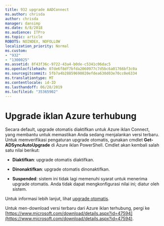```yaml
---
title: 932 upgrade AADConnect
ms.author: chrisda
author: chrisda
manager: dansimp
ms.date: 6/8/2018
ms.audience: ITPro
ms.topic: article
ROBOTS: NOINDEX, NOFOLLOW
localization_priority: Normal
ms.custom:
- "932"
- "1300025"
ms.assetid: 8f43f36c-9722-43a4-b0de-c5341c06dac5
ms.openlocfilehash: 07de6f8df7bfda2060977c7d5bc6a01766bf3c0a
ms.sourcegitcommit: 5fb7a4b28859690020efdea630d03e70cc0e6334
ms.translationtype: MT
ms.contentlocale: id-ID
ms.lasthandoff: 06/28/2019
ms.locfileid: "35365902"
---
```

# <a name="upgrade-azure-ad-connect"></a>Upgrade iklan Azure terhubung

Secara default, upgrade otomatis diaktifkan untuk Azure iklan Connect, yang membantu untuk memastikan Anda sedang menjalankan versi terbaru. Untuk memverifikasi pengaturan upgrade otomatis, gunakan cmdlet **Get-ADSyncAutoUpgrade** di Azure iklan PowerShell. Cmdlet akan kembali salah satu nilai berikut:

- **Diaktifkan**: upgrade otomatis diaktifkan.

- **Dinonaktifkan**: upgrade otomatis dinonaktifkan.

- **Suspended**: sistem ini tidak lagi memenuhi syarat untuk menerima upgrade otomatis. Anda tidak dapat mengkonfigurasi nilai ini; diatur oleh sistem.

Untuk informasi lebih lanjut, lihat [upgrade otomatis](https://docs.microsoft.com/azure/active-directory/connect/active-directory-aadconnect-feature-automatic-upgrade).

Untuk men-download versi terbaru dari Azure iklan terhubung, pergi ke [https://www.microsoft.com/download/details.aspx?id=47594](https://www.microsoft.com/download/details.aspx?id=47594).
